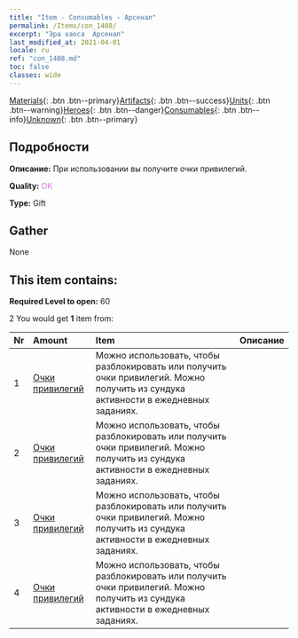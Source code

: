 ```yaml
---
title: "Item - Consumables - Арсенал"
permalink: /Items/con_1408/
excerpt: "Эра хаоса  Арсенал"
last_modified_at: 2021-04-01
locale: ru
ref: "con_1408.md"
toc: false
classes: wide
---
```

 [Materials](/ru/Items/){: .btn .btn--primary}[Artifacts](/ru/Items/Artifacts/){: .btn .btn--success}[Units](/ru/Items/Units/){: .btn .btn--warning}[Heroes](/ru/Items/Heroes/){: .btn .btn--danger}[Consumables](/ru/Items/Consumables/){: .btn .btn--info}[Unknown](/ru/Items/Unknown/){: .btn .btn--primary}

## Подробности
 **Описание:** При использовании вы получите очки привилегий.

 **Quality:** <span style="color: #DA70D6">OK</span>

 **Type:** Gift

## Gather

  None

## This item contains:

 **Required Level to open:** 60

 2 You would get **1** item  from:

  | Nr | Amount |     Item    | Описание |
  |:---|:-------|:------------|:-----------:|
  | 1 | [Очки привилегий](/ru/Items/con_820/) | Можно использовать, чтобы разблокировать или получить очки привилегий. Можно получить из сундука активности в ежедневных заданиях. | 
  | 2 | [Очки привилегий](/ru/Items/con_820/) | Можно использовать, чтобы разблокировать или получить очки привилегий. Можно получить из сундука активности в ежедневных заданиях. | 
  | 3 | [Очки привилегий](/ru/Items/con_820/) | Можно использовать, чтобы разблокировать или получить очки привилегий. Можно получить из сундука активности в ежедневных заданиях. | 
  | 4 | [Очки привилегий](/ru/Items/con_820/) | Можно использовать, чтобы разблокировать или получить очки привилегий. Можно получить из сундука активности в ежедневных заданиях. | 
